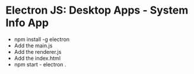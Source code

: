 # Electron JS: Desktop Apps - System Info App
- npm install -g electron
- Add the main.js
- Add the renderer.js
- Add the index.html
- npm start - electron .
